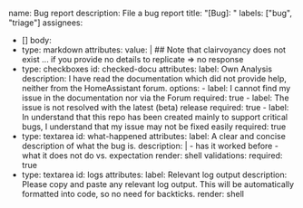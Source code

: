 name: Bug report
description: File a bug report
title: "[Bug]: "
labels: ["bug", "triage"]
assignees:
  - []
body:
  - type: markdown
    attributes:
      value: |
        ## Note that clairvoyancy does not exist ... if you provide no details to replicate => no response
  - type: checkboxes
    id: checked-docu
    attributes:
      label: Own Analysis
      description: I have read the documentation which did not provide help, neither from the HomeAssistant forum. 
      options:
        - label: I cannot find my issue in the documentation nor via the Forum
          required: true
        - label: The issue is not resolved with the latest (beta) release
          required: true
        - label: In understand that this repo has been created mainly to support critical bugs, I understand that my issue may not be fixed easily
          required: true
  - type: textarea
    id: what-happened
    attributes:
      label: A clear and concise description of what the bug is.
      description: |
        - has it worked before
        - what it does not do vs. expectation
      render: shell
    validations:
      required: true     
  - type: textarea
    id: logs
    attributes:
      label: Relevant log output
      description: Please copy and paste any relevant log output. This will be automatically formatted into code, so no need for backticks.
      render: shell



